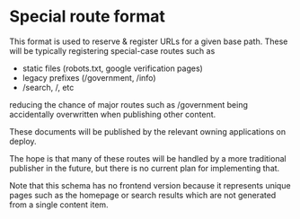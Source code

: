 # Special route format

This format is used to reserve & register URLs for a given base path.
These will be typically registering special-case routes such as

- static files (robots.txt, google verification pages)
- legacy prefixes (/government, /info)
- /search, /, etc

reducing the chance of major routes such as /government being accidentally
overwritten when publishing other content.

These documents will be published by the relevant owning applications on deploy.

The hope is that many of these routes will be handled by a more traditional
publisher in the future, but there is no current plan for implementing that.

Note that this schema has no frontend version because it represents unique pages
such as the homepage or search results which are not generated from a single
content item.
